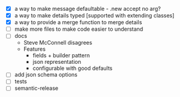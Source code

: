 - [x] a way to make message defaultable - .new accept no arg?
- [x] a way to make details typed [supported with extending classes]
- [x] a way to provide a merge function to merge details
- [ ] make more files to make code easier to understand
- [ ] docs
    - Steve McConnell disagrees
    - Features
        - fields + builder pattern
        - json representation
        - configurable with good defaults
- [ ] add json schema options
- [ ] tests
- [ ] semantic-release
